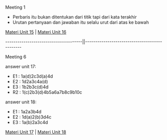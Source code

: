 Meeting 1
- Perbaris itu bukan ditentukan dari titik tapi dari kata terakhir
- Urutan pertanyaan dan jawaban itu selalu urut dari atas ke bawah

[Materi Unit 15](https://drive.google.com/file/d/1EugvvubsO3Whw9nApdoQKPX5hprHIZUi/view) | [Materi Unit 16](https://drive.google.com/file/d/10L8IDlFLaQb4arncs1ZM6IPsk3fwqFyA/view)

--------------------------------------||----------------------------------------------

Meeting 6

answer unit 17:
- E1 : 1a(d)2c3d(a)4d
- E2 : 1d2a3c4a(d)
- E3 : 1b2b3c(d)4d
- R2 : 1(c)2b3(d)4b5a6a7b8c9b10c

answer unit 18:
- E1 : 1a2a3b4d
- E2 : 1d(a)2(b)3d4c
- E3 : 1a(b)2a3c4d


[Materi Unit 17](https://drive.google.com/file/d/1tiLTYXJfKE80OdMucfkM2qh2jTvMV5DF/view) | [Materi Unit 18](https://drive.google.com/file/d/1WIk9VbOi1ADMAYs33lHpmIV3BdUNtRKa/view)

